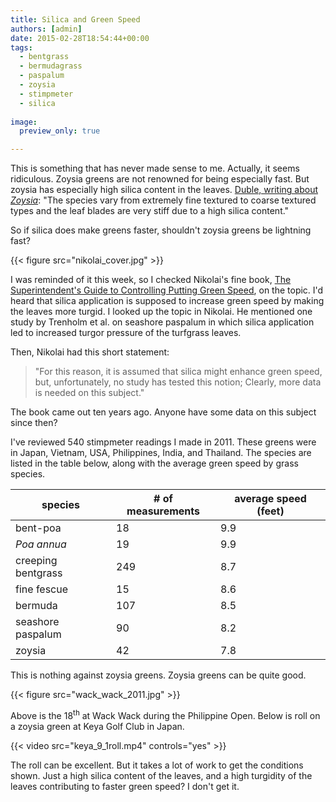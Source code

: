 ```yaml
---
title: Silica and Green Speed
authors: [admin]
date: 2015-02-28T18:54:44+00:00
tags:
  - bentgrass
  - bermudagrass
  - paspalum
  - zoysia
  - stimpmeter
  - silica
  
image:
  preview_only: true

---
```


This is something that has never made sense to me. Actually, it seems ridiculous. Zoysia greens are not renowned for being especially fast. But zoysia has especially high silica content in the leaves. [Duble, writing about *Zoysia*](https://web.archive.org/web/20150208045744/http://aggie-horticulture.tamu.edu/archives/parsons/turf/publications/zoysia.html): "The species vary from extremely fine textured to coarse textured types and the leaf blades are very stiff due to a high silica content."

So if silica does make greens faster, shouldn't zoysia greens be lightning fast?

{{< figure src="nikolai_cover.jpg" >}}

I was reminded of it this week, so I checked Nikolai's fine book, [The Superintendent's Guide to Controlling Putting Green Speed](https://www.amazon.com/dp/0471472727/ref=cm_sw_em_r_mt_dp_9JNHP16CH3XHGG1T058G), on the topic. I'd heard that silica application is supposed to increase green speed by making the leaves more turgid. I looked up the topic in Nikolai. He mentioned one study by Trenholm et al. on seashore paspalum in which silica application led to increased turgor pressure of the turfgrass leaves.

Then, Nikolai had this short statement:

> "For this reason, it is assumed that silica might enhance green speed, but, unfortunately, no study has tested this notion; Clearly, more data is needed on this subject."

The book came out ten years ago. Anyone have some data on this subject since then? 

I've reviewed 540 stimpmeter readings I made in 2011. These greens were in Japan, Vietnam, USA, Philippines, India, and Thailand. The species are listed in the table below, along with the average green speed by grass species.

| species            | # of measurements  | average speed (feet) |
| ------------------ | ------------------ | -------------------- |
| bent-poa           | 18                 | 9.9                  |
| *Poa annua*        | 19                 | 9.9                  |
| creeping bentgrass | 249                | 8.7                  |
| fine fescue        | 15                 | 8.6                  |
| bermuda            | 107                | 8.5                  |
| seashore paspalum  | 90                 | 8.2                  |
| zoysia             | 42                 | 7.8                  |

This is nothing against zoysia greens. Zoysia greens can be quite good.

{{< figure src="wack_wack_2011.jpg" >}}

Above is the 18<sup>th</sup> at Wack Wack during the Philippine Open. Below is roll on a zoysia green at Keya Golf Club in Japan.

{{< video src="keya_9_1roll.mp4" controls="yes" >}}

The roll can be excellent. But it takes a lot of work to get the conditions shown. Just a high silica content of the leaves, and a high turgidity of the leaves contributing to faster green speed? I don't get it.



